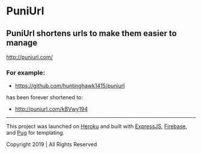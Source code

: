 # PuniUrl

## PuniUrl shortens urls to make them easier to manage

http://puniurl.com/

### For example:

- https://github.com/huntinghawk1415/puniurl

has been forever shortened to:

- http://puniurl.com/kBVwy194

<hr>

This project was launched on [Heroku](https://heroku.com/) and built with [ExpressJS](http://expressjs.com/), [Firebase](https://firebase.google.com/), and [Pug](https://pugjs.org/api/getting-started.html) for templating.

Copyright 2019 | All Rights Reserved
